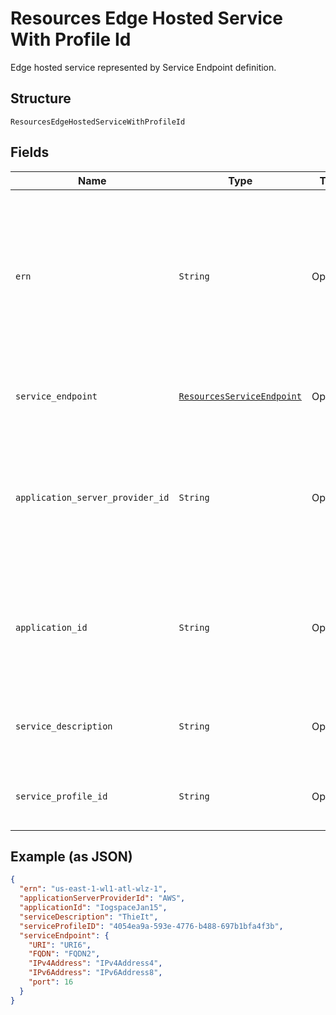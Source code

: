 
# Resources Edge Hosted Service With Profile Id

Edge hosted service represented by Service Endpoint definition.

## Structure

`ResourcesEdgeHostedServiceWithProfileId`

## Fields

| Name | Type | Tags | Description |
|  --- | --- | --- | --- |
| `ern` | `String` | Optional | Edge Resource Name. A string identifier for a set of edge resources.<br>**Constraints**: *Maximum Length*: `32`, *Pattern*: `^[A-Za-z0-9-]{3,32}$` |
| `service_endpoint` | [`ResourcesServiceEndpoint`](../../doc/models/resources-service-endpoint.md) | Optional | Service Endpoint path, address, and port. |
| `application_server_provider_id` | `String` | Optional | Unique ID representing the Edge Application Provider.<br>**Constraints**: *Maximum Length*: `32`, *Pattern*: `^[A-Za-z0-9]{3,32}$` |
| `application_id` | `String` | Optional | Unique ID representing the Edge Application.<br>**Constraints**: *Maximum Length*: `32`, *Pattern*: `^[A-Za-z0-9]{3,32}$` |
| `service_description` | `String` | Optional | **Constraints**: *Maximum Length*: `32`, *Pattern*: `^[A-Za-z0-9]{3,32}$` |
| `service_profile_id` | `String` | Optional | The system assigned ID of the service profile. |

## Example (as JSON)

```json
{
  "ern": "us-east-1-wl1-atl-wlz-1",
  "applicationServerProviderId": "AWS",
  "applicationId": "IogspaceJan15",
  "serviceDescription": "ThieIt",
  "serviceProfileID": "4054ea9a-593e-4776-b488-697b1bfa4f3b",
  "serviceEndpoint": {
    "URI": "URI6",
    "FQDN": "FQDN2",
    "IPv4Address": "IPv4Address4",
    "IPv6Address": "IPv6Address8",
    "port": 16
  }
}
```

